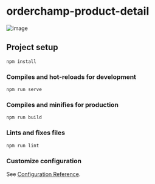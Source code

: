 # orderchamp-product-detail
![image](https://user-images.githubusercontent.com/36845478/154897849-0c48b423-d12c-4e06-a4e5-748c8bf4b549.png)


## Project setup
```
npm install
```

### Compiles and hot-reloads for development
```
npm run serve
```

### Compiles and minifies for production
```
npm run build
```

### Lints and fixes files
```
npm run lint
```

### Customize configuration
See [Configuration Reference](https://cli.vuejs.org/config/).
